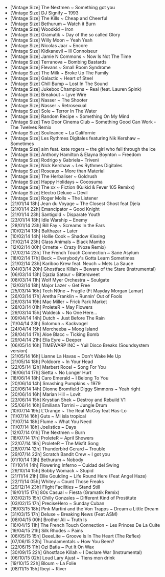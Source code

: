 - [Vintage Size] The Nextmen ~ Something got you
- [Vintage Size] DJ Signify ~ 1993
- [Vintage Size] The Kills  ~ Cheap and Cheerful
- [Vintage Size] Bethurum ~ Watch it Burn
- [Vintage Size] Woodkid ~ Iron
- [Vintage Size] Gramatik ~ Day of the so called Glory
- [Vintage Size] Willy Moon ~ Yeah Yeah
- [Vintage Size] Nicolas Jaar ~ Encore
- [Vintage Size] Kidkanevil ~ Ill Connoiseur
- [Vintage Size] Jamie N Commons ~ Now Is Not The Time
- [Vintage Size] Terranova ~ Bombing Bastards
- [Vintage Size] Flevans ~ Small Room Syndrome
- [Vintage Size] The Milk ~ Broke Up The Family
- [Vintage Size] Galactic ~ Heart of Steel
- [Vintage Size] Chill Bump ~ Lost In The Sound
- [Vintage Size] Jukebox Champions ~ Real (feat. Lauren Spink)
- [Vintage Size] Breakout ~ Lyve Wire
- [Vintage Size] Nasser ~ The Shooter
- [Vintage Size] Nasser ~ Retrosexual
- [Vintage Size] Sole ~ Terror In The Water
- [Vintage Size] Random Recipe ~ Something On My Mind
- [Vintage Size] Two Door Cinema Club ~ Something Good Can Work - The Twelves Remix
- [Vintage Size] Souleance ~ La Californie
- [Vintage Size] Les Rythmes Digitales featuring Nik Kershaw ~ Sometimes
- [Vintage Size] aim feat. kate rogers ~ the girl who fell through the ice
- [Vintage Size] Anthony Hamilton & Elayna Boynton ~ Freedom
- [Vintage Size] Rodrigo y Gabriela~ Triveni
- [Vintage Size] Nick Kershaw ~ Les Rythmes Digitales
- [Vintage Size] Roseaux ~ More than Material
- [Vintage Size] The Herbaliser ~ Goldrush
- [Vintage Size] Happy Holidays ~ Cocosuma
- [Vintage Size] The xx ~ Fiction (Kulkid & Fever 105 Remixx)
- [Vintage Size] Electro Deluxe ~ Devil
- [Vintage Size] Roger Molls ~ The Listener
- [21/01/14 18h] Jean du Voyage ~ The Closest Ghost feat Djela
- [21/01/14 22h] Emancipator ~ Good Knight
- [21/01/14 23h] Santigold ~ Disparate Youth
- [23/01/14 18h] Idle Warship ~ Enemy
- [28/01/14 23h] Bill Fay ~ Screams In the Ears
- [10/02/14 13h] Balthazar ~ Later
- [10/02/14 14h] Hollie Cook ~ Shadow Kissing
- [11/02/14 23h] Glass Animals ~ Black Mambo
- [12/02/14 00h] Ornette ~ Crazy (Noze Remix)
- [17/02/14 23h] The French Touch Connection ~ Sane Asylum
- [18/02/14 17h] Beck ~ Everybody's Gotta Learn Sometimes
- [21/02/14 23h] Kariboo Krew feat. Neuch ~ Mets La Sauce
- [04/03/14 20h] Ghostface Killah ~ Beware of the Stare (Instrumental)
- [06/03/14 13h] Djazia Satour ~ Bittersweet
- [08/03/14 11h] Wolf Myer Orchestra ~ Soulgate
- [13/03/14 18h] Major Lazer ~ Get Free
- [25/03/14 16h] Tech N9ne ~ Fragile (Ft Mayday Morgan Lamar)
- [26/03/14 17h] Aretha Franklin ~ Runnin' Out of Fools
- [26/03/14 19h] Mac Miller ~ Frick Park Market
- [28/03/14 01h] ProleteR ~ May Flowers
- [29/03/14 15h] Waldeck ~ No One Here...
- [09/04/14 14h] Dutch ~ Just Before The Rain
- [11/04/14 23h] Solomun ~ Kackvogel
- [24/04/14 15h] Morcheeba ~ Moog Island
- [28/04/14 17h] Aloe Blacc ~ Ticking Bomb
- [29/04/14 21h] Ella Eyre ~ Deeper
- [06/05/14 16h] TIMEWARP INC ~ Yuil Disco Breaks (Soundsystem version)
- [21/05/14 16h] Lianne La Havas ~ Don't Wake Me Up
- [21/05/14 18h] Poldoore ~ In Your Head
- [22/05/14 12h] Marbert Rocel ~ Song For You
- [16/06/14 17h] Sietta ~ No Longer Hurt
- [18/06/14 18h] Caro Emerald ~ I Belong To You
- [20/06/14 14h] Smashing Pumpkins ~ 1979
- [20/06/14 14h] Dionne Bromfield Diggy Simmons ~ Yeah right
- [20/06/14 16h] Marian Hill ~ Lovit
- [23/06/14 15h] Krystian Shek ~ Destroy and Rebuild V1
- [25/06/14 16h] Emiliana Torrini ~ Jungle Drum
- [10/07/14 19h] L'Orange ~ The Real McCoy feat Has-Lo
- [11/07/14 16h] Guts ~ Mi isla tropical
- [11/07/14 18h] Flume ~ What You Need
- [11/07/14 18h] Joelistics ~ Days
- [12/07/14 01h] The Nextmen ~ Burn
- [18/07/14 17h] ProleteR ~ April Showers
- [22/07/14 18h] ProleteR ~ The Misfit Song
- [28/07/14 12h] Thunderbird Gerard ~ Trouble
- [29/07/14 22h] Scratch Bandit Crew ~ I got you
- [01/10/14 13h] Bethurum ~ Nobody
- [11/10/14 14h] Flowering Inferno ~ Cuidad del Swing
- [29/10/14 15h] Bobby Womack ~ Stupid
- [21/11/14 21h] Ellie Goulding ~ Life Round Here (Feat Angel Haze)
- [22/11/14 05h] Whitey ~ Count Those Freaks
- [29/12/14 23h] Flight Facilities ~ Stand Still
- [19/01/15 17h] 80s Casual ~ Fiesta (Gramatik Remix)
- [03/02/15 15h] Chilly Gonzales ~ Different Kind of Prostitute
- [03/02/15 17h] PreciseHero ~ Sunday Cuban
- [16/03/15 18h] Pink Martini and the Von Trapps ~ Dream a Little Dream
- [31/03/15 17h] Deluxe ~ Breaking News (Feat ASM)
- [08/04/15 00h] Brother Ali ~ Truth Is
- [16/04/15 11h] The French Touch Connection ~ Les Princes De La Cuite
- [19/04/15 21h] Silk Rhodes ~ Pains
- [06/05/15 15h] DeeeLite ~ Groove Is In The Heart (The Reflex)
- [07/06/15 22h] Thundamentals ~ How You Been?
- [22/06/15 11h] Ozi Batla ~ Put It On Wax
- [30/09/15 22h] Ghostface Killah ~ I Declare War (Instrumental)
- [06/10/15 02h] Loud Lary Ajust ~ Tiens mon drink
- [19/10/15 22h] Bloum ~ La Folie
- [08/11/15 15h] Ibeyi ~ River
